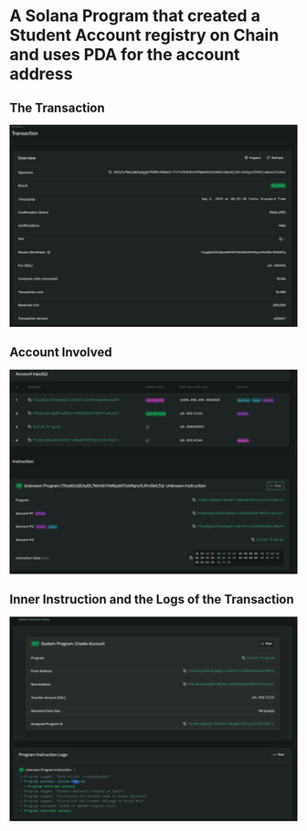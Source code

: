 # A Solana Program that created a Student Account registry on Chain and uses PDA for the account address

## The Transaction

![Deployed Program](./transaction.png)

## Account Involved

![Account Involved in a the Transaction](./accounts.png)

## Inner Instruction and the Logs of the Transaction

![Logs](./inner_instruction_logs.png)
